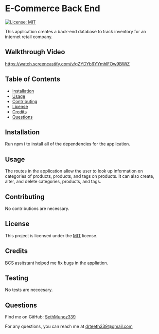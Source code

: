 # E-Commerce Back End



[![License: MIT](https://img.shields.io/badge/License-MIT-yellow.svg)](https://opensource.org/licenses/MIT)



This application creates a back-end database to track inventory for an internet retail company.

## Walkthrough Video

https://watch.screencastify.com/v/qZYDYb6YYmhlFOw9BWiZ

## Table of Contents

- [Installation](#installation)
- [Usage](#usage)
- [Contributing](#contributing)
- [License](#license)
- [Credits](#credits)
- [Questions](#questions)

## Installation

Run npm i to install all of the dependencies for the application.

## Usage

The routes in the application allow the user to look up information on categories of products, products, and tags on products. It can also create, alter, and delete categories, products, and tags.

## Contributing

No contributions are necessary.

## License

This project is licensed under the [MIT](https://opensource.org/licenses/MIT) license.

## Credits

BCS assitstant helped me fix bugs in the appliation.

## Testing

No tests are neccesary.

## Questions

Find me on GitHub: [SethMunoz339](https://github.com/SethMunoz339)

For any questions, you can reach me at [drteeth339@gmail.com](mailto:drteeth339@gmail.com)
